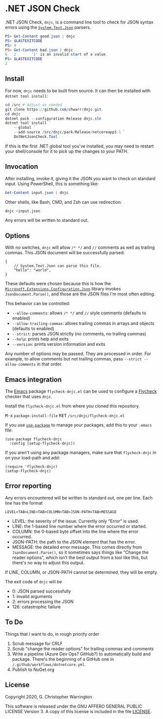 ﻿# .NET JSON Check

.NET JSON Check, `dnjc`, is a command line tool to check for JSON syntax
errors using the [`System.Text.Json`][stj] parsers.

```powershell
PS> Get-Content good.json | dnjc
PS> $LASTEXITCODE
PS> 0
PS> Get-Content bad.json | dnjc
6	2		'}' is an invalid start of a value.
PS> $LASTEXITCODE
2
```

## Install

For now, `dnjc` needs to be built from source. It can then be installed with
`dotnet tool install`:

```powershell
cd /src # Adjust as needed
git clone https://github.com/chwarr/dnjc.git
cd dnjc
dotnet pack --configuration Release dnjc.sln
dotnet tool install `
    --global `
    --add-source /src/dnjc/pack/Release/netcoreapp3.1 `
    DotNetJsonCheck.Tool
```

If this is the first .NET global tool you've installed, you may need to
restart your shell/console for it to pick up the changes to your PATH.

## Invocation

After installing, invoke it, giving it the JSON you want to check on
standard input. Using PowerShell, this is something like:

```powershell
Get-Content input.json | dnjc
```

Other shells, like Bash, CMD, and Zsh can use redirection:

```bash
dnjc <input.json
```

Any errors will be written to standard out.

## Options

With no switches, `dnjc` will allow `/* */` and `//` comments as well
as trailing commas. This JSON document will be successfully parsed:

```jsonc
{
    // System.Text.Json can parse this file.
    "hello": "world",
}
```

These defaults were chosen because this is how the
[`Microsoft.Extensions.Configuration.Json`][mecj] library invokes
`JsonDocument.Parse()`, and those are the JSON files I'm most often editing.

This behavior can be controlled:

* `--allow-comments`: allows `/* */` and `//` style comments (defaults to
  enabled)
* `--allow-trailing-commas`: allows trailing commas in arrays and objects
  (defaults to enabled)
* `--strict`: parses JSON strictly (no comments, no trailing commas)
* `--help`: prints help and exits
* `--version`: prints version information and exits

Any number of options may be passed. They are processed in order. For
example, to allow comments but not trailing commas, pass `--strict
--allow-comments` in that order.

## Emacs integration

The [Emacs][emacs] package `flycheck-dnjc.el` can be used to configure a
[Flycheck][flycheck] checker that uses `dnjc`.

Install the `flycheck-dnjc.el` from where you cloned this repository.

<kbd>M-x</kbd> `package-install-file` <kbd>RET</kbd> `/src/dnjc/flycheck-dnjc.el`

If you use [`use-package`][use-package] to manage your packages, add this to
your `.emacs` file:

```elisp
(use-package flycheck-dnjc
  :config (setup-flycheck-dnjc))
```

If you aren't using any package managers, make sure that
`flycheck-dnjc` in on your load-path and add:

```elisp
(require 'flycheck-dnjc)
(setup-flycheck-dnjc)
```

## Error reporting

Any errors encountered will be written to standard out, one per line. Each
line has the format

```
LEVEL<TAB>LINE<TAB>COLUMN<TAB>JSON-PATH<TAB>MESSAGE
```

* LEVEL: the severity of the issue. Currently only "Error" is used.
* LINE: the 1-based line number where the error occurred or started.
* COLUMN: the 0-based byte offset into the line where the error occurred.
* JSON-PATH: the path to the JSON element that has the error.
* MESSAGE: the detailed error message. This comes directly from
  `JsonDocument.Parse()`, so it sometimes says things like "Change the
  reader options", which isn't the best output from a tool like this, but
  there's no way to adjust this output.

If LINE, COLUMN, or JSON-PATH cannot be determined, they will be empty.

The exit code of `dnjc` will be

* 0: JSON parsed successfully
* 1: invalid arguments
* 2: errors processing the JSON
* 126: catastrophic failure

## To Do

Things that I want to do, in rough priority order

1. Scrub message for CRLF
1. Scrub "change the reader options" for trailing commas and comments
1. Write a pipeline (Azure Dev Ops? GitHub?) to automatically build and
   package. There's the beginning of a GitHub one in
   `/.github/workflows/dotnetcore.yml`.
1. Publish to NuGet.org

## License

Copyright 2020, G. Christopher Warrington

This software is released under the GNU AFFERO GENERAL PUBLIC LICENSE
Version 3. A copy of this license is included in the file [LICENSE].

[emacs]: https://www.gnu.org/software/emacs/
[flycheck]: https://www.flycheck.org/
[LICENSE]: ./LICENSE
[mecj]: https://docs.microsoft.com/en-us/dotnet/api/microsoft.extensions.configuration.json?view=dotnet-plat-ext-3.1
[stj]: https://docs.microsoft.com/en-us/dotnet/api/system.text.json?view=netcore-3.1
[use-package]: https://github.com/jwiegley/use-package
